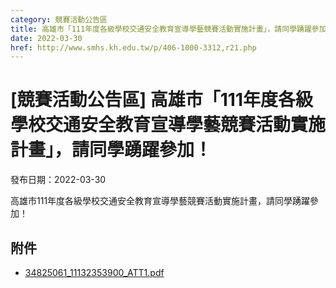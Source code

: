 ```yaml
---
category: 競賽活動公告區
title: 高雄市「111年度各級學校交通安全教育宣導學藝競賽活動實施計畫」，請同學踴躍參加！
date: 2022-03-30
href: http://www.smhs.kh.edu.tw/p/406-1000-3312,r21.php
---
```


# [競賽活動公告區] 高雄市「111年度各級學校交通安全教育宣導學藝競賽活動實施計畫」，請同學踴躍參加！

發布日期：2022-03-30

高雄市111年度各級學校交通安全教育宣導學藝競賽活動實施計畫，請同學踴躍參加！

## 附件

- [34825061_11132353900_ATT1.pdf](https://www.smhs.kh.edu.tw/var/file/0/1000/attach/14/pta_3078_4630419_24532.pdf)
